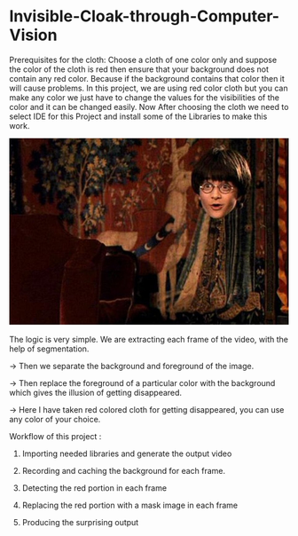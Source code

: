 # Invisible-Cloak-through-Computer-Vision

Prerequisites for the cloth:
Choose a cloth of one color only and suppose the color of the cloth is red then ensure that your background does not contain any red color. Because if the background contains that color then it will cause problems.
In this project, we are using red color cloth but you can make any color we just have to change the values for the visibilities of the color and it can be changed easily.
Now After choosing the cloth we need to select IDE for this Project and install some of the Libraries to make this work.



![](hp-cloak.jpg)

The logic is very simple. We are extracting each frame of the video, with the help of segmentation.

-> Then we separate the background and foreground of the image. 

-> Then replace the foreground of a particular color with the background which gives the illusion of getting disappeared.

-> Here I have taken red colored cloth for getting disappeared, you can use any color of your choice.

Workflow of this project :

1. Importing needed libraries and generate the output video

2. Recording and caching the background for each frame.

3. Detecting the red portion in each frame

4. Replacing the red portion with a mask image in each frame

5. Producing the surprising output
